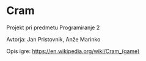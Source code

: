# Cram
Projekt pri predmetu Programiranje 2

Avtorja: Jan Pristovnik, Anže Marinko

Opis igre: https://en.wikipedia.org/wiki/Cram_(game)
